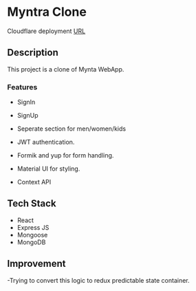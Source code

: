 # Myntra Clone

Cloudflare deployment [URL](https://myntra-clone-fe.pages.dev/)

## Description

This project is a clone of Mynta WebApp.

### Features

- SignIn
- SignUp
- Seperate section for men/women/kids
- JWT authentication.
- Formik and yup for form handling.

- Material UI for styling.
- Context API

## Tech Stack

- React
- Express JS
- Mongoose
- MongoDB

## Improvement

-Trying to convert this logic to redux predictable state container.
